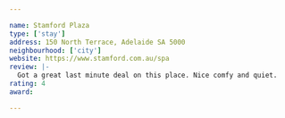 ```yaml
---

name: Stamford Plaza
type: ['stay']
address: 150 North Terrace, Adelaide SA 5000
neighbourhood: ['city']
website: https://www.stamford.com.au/spa
review: |-
  Got a great last minute deal on this place. Nice comfy and quiet. 
rating: 4
award:

---
```

